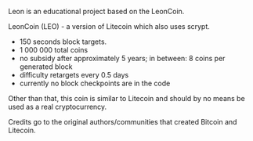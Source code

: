 Leon is an educational project based on the LeonCoin.

LeonCoin (LEO) - a version of Litecoin which also uses scrypt.
 - 150 seconds block targets.
 - 1 000 000 total coins
 - no subsidy after approximately 5 years;
    in between: 8 coins per generated block
 - difficulty retargets every 0.5 days
 - currently no block checkpoints are in the code

Other than that, this coin is similar to Litecoin and should by no
means be used as a real cryptocurrency.


Credits go to the original authors/communities that created Bitcoin and Litecoin.
